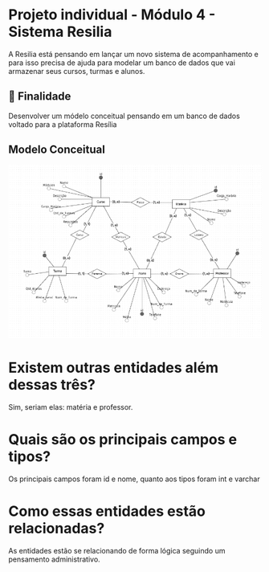 # Projeto individual - Módulo 4 - Sistema Resilia
<p>A Resilia está pensando em lançar um novo sistema de acompanhamento e para isso precisa de ajuda para modelar um banco de dados que vai armazenar seus cursos, turmas e alunos.
</p>

<h2> 🚀 Finalidade </h2>
<p>Desenvolver um módelo conceitual pensando em um banco de dados voltado para a plataforma Resília</p>

<h2> Modelo Conceitual </h2>
<img src="https://github.com/Juevan/Projeto-Resilia-I-M4/blob/main/modelo%20conceitual.png?raw=true">


 # Existem outras entidades além dessas três?
<p>Sim, seriam elas: matéria e professor.</p>

 # Quais são os principais campos e tipos?
<p>Os principais campos foram id e nome, quanto aos tipos foram int e varchar</p>

 # Como essas entidades estão relacionadas?
<p>As entidades estão se relacionando de forma lógica seguindo um pensamento administrativo.</p>

